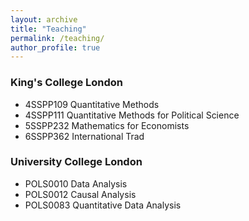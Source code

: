 ```yaml
---
layout: archive
title: "Teaching"
permalink: /teaching/
author_profile: true
--- 
```


### King's College London
* 4SSPP109 Quantitative Methods
* 4SSPP111 Quantitative Methods for Political Science
* 5SSPP232 Mathematics for Economists
* 6SSPP362 International Trad

### University College London
* POLS0010 Data Analysis
* POLS0012 Causal Analysis
* POLS0083 Quantitative Data Analysis
